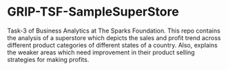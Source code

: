 # GRIP-TSF-SampleSuperStore
Task-3 of Business Analytics at The Sparks Foundation. This repo contains the analysis of a superstore which depicts the sales and profit trend across different product categories of different states of a country. Also, explains the weaker areas which need improvement in their product selling strategies for making profits.
